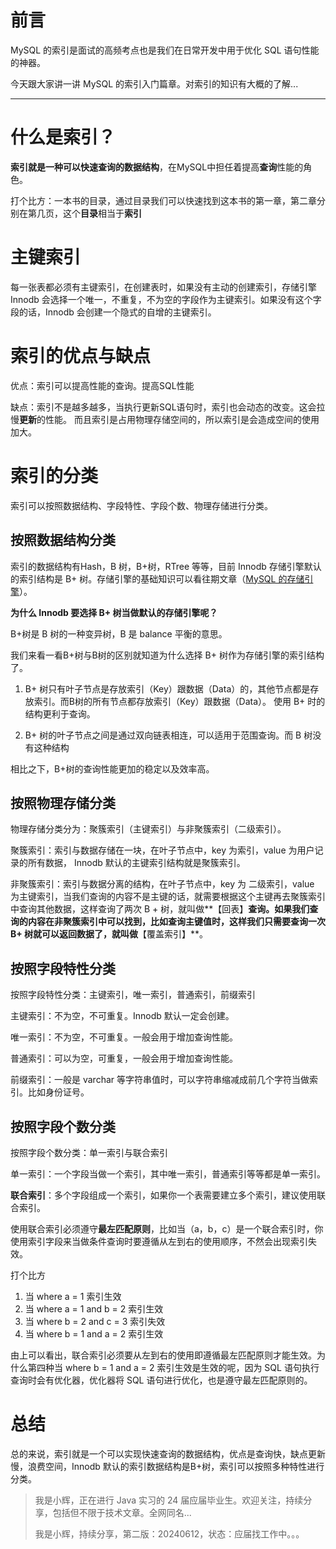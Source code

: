 # 前言


MySQL 的索引是面试的高频考点也是我们在日常开发中用于优化 SQL 语句性能的神器。

今天跟大家讲一讲 MySQL 的索引入门篇章。对索引的知识有大概的了解...

---
# 什么是索引？
**索引就是一种可以快速查询的数据结构**，在MySQL中担任着提高**查询**性能的角色。

打个比方：一本书的目录，通过目录我们可以快速找到这本书的第一章，第二章分别在第几页，这个**目录**相当于**索引**



# 主键索引
每一张表都必须有主键索引，在创建表时，如果没有主动的创建索引，存储引擎 Innodb 会选择一个唯一，不重复，不为空的字段作为主键索引。如果没有这个字段的话，Innodb 会创建一个隐式的自增的主键索引。



# 索引的优点与缺点

优点：索引可以提高性能的查询。提高SQL性能

缺点：索引不是越多越多，当执行更新SQL语句时，索引也会动态的改变。这会拉慢**更新**的性能。
而且索引是占用物理存储空间的，所以索引是会造成空间的使用加大。



# 索引的分类

索引可以按照数据结构、字段特性、字段个数、物理存储进行分类。



## 按照数据结构分类
索引的数据结构有Hash，B 树，B+树，RTree 等等，目前 Innodb 存储引擎默认的索引结构是 B+ 树。存储引擎的基础知识可以看往期文章（[MySQL 的存储引擎](https://qiuqiu.blog.csdn.net/article/details/136198202)）。



**为什么 Innodb 要选择 B+ 树当做默认的存储引擎呢？**



B+树是 B 树的一种变异树，B 是 balance 平衡的意思。

我们来看一看B+树与B树的区别就知道为什么选择 B+ 树作为存储引擎的索引结构了。

1. B+ 树只有叶子节点是存放索引（Key）跟数据（Data）的，其他节点都是存放索引。而B树的所有节点都存放索引（Key）跟数据（Data）。 使用 B+ 时的结构更利于查询。

2. B+ 树的叶子节点之间是通过双向链表相连，可以适用于范围查询。而 B 树没有这种结构



相比之下，B+树的查询性能更加的稳定以及效率高。



## 按照物理存储分类



物理存储分类分为：聚簇索引（主键索引）与非聚簇索引（二级索引）。



聚簇索引：索引与数据存储在一块，在叶子节点中，key 为索引，value 为用户记录的所有数据， Innodb 默认的主键索引结构就是聚簇索引。

非聚簇索引：索引与数据分离的结构，在叶子节点中，key 为 二级索引，value 为主键索引，当我们查询的内容不是主键的话，就需要根据这个主键再去聚簇索引中查询其他数据，这样查询了两次 B + 树，就叫做**【回表】**查询。如果我们查询的内容在非聚簇索引中可以找到，比如查询主键值时，这样我们只需要查询一次 B+ 树就可以返回数据了，就叫做**【覆盖索引】**。




## 按照字段特性分类
按照字段特性分类：主键索引，唯一索引，普通索引，前缀索引

主键索引：不为空，不可重复。Innodb 默认一定会创建。

唯一索引：不为空，不可重复。一般会用于增加查询性能。

普通索引：可以为空，可重复，一般会用于增加查询性能。

前缀索引：一般是 varchar 等字符串值时，可以字符串缩减成前几个字符当做索引。比如身份证号。



## 按照字段个数分类


按照字段个数分类：单一索引与联合索引

单一索引：一个字段当做一个索引，其中唯一索引，普通索引等等都是单一索引。

**联合索引**：多个字段组成一个索引，如果你一个表需要建立多个索引，建议使用联合索引。



使用联合索引必须遵守**最左匹配原则**，比如当（a，b，c）是一个联合索引时，你使用索引字段来当做条件查询时要遵循从左到右的使用顺序，不然会出现索引失效。



打个比方
1. 当 where a = 1 索引生效
2. 当 where a = 1 and b = 2 索引生效
3. 当 where  b = 2 and c = 3 索引失效
4. 当 where b = 1 and a = 2 索引生效



由上可以看出，联合索引必须要从左到右的使用即遵循最左匹配原则才能生效。为什么第四种当 where b = 1 and a = 2 索引生效是生效的呢，因为 SQL 语句执行查询时会有优化器，优化器将 SQL 语句进行优化，也是遵守最左匹配原则的。



# 总结
总的来说，索引就是一个可以实现快速查询的数据结构，优点是查询快，缺点更新慢，浪费空间，Innodb 默认的索引数据结构是B+树，索引可以按照多种特性进行分类。



> 我是小辉，正在进行 Java 实习的 24 届应届毕业生。欢迎关注，持续分享，包括但不限于技术文章。全网同名...
>
> 我是小辉，持续分享，第二版：20240612，状态：应届找工作中。。。